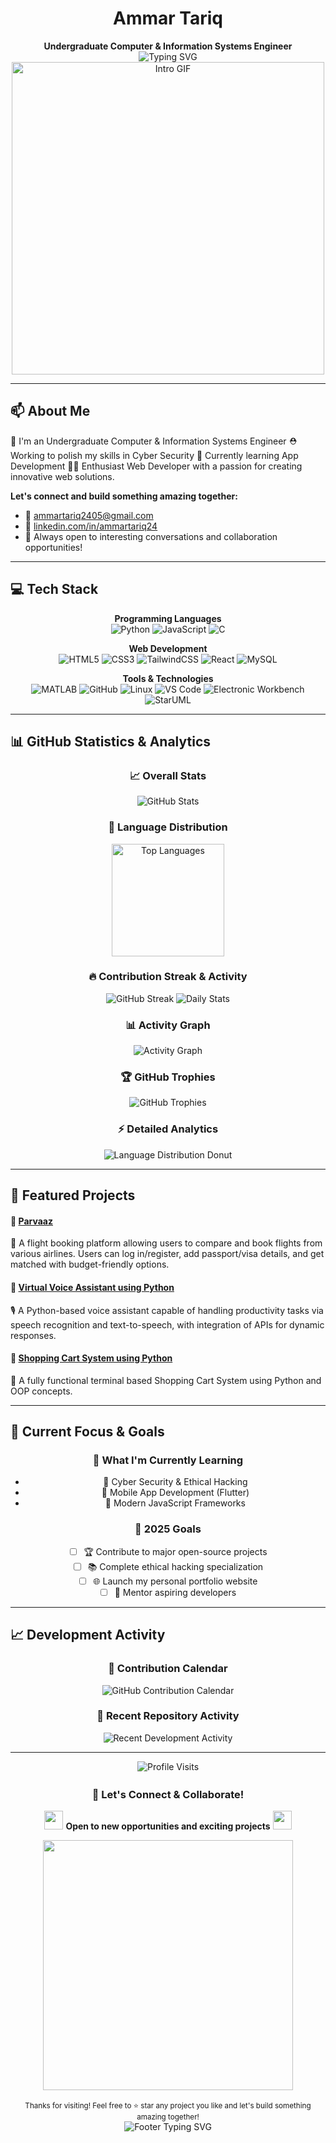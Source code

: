 <div align="center">
  <h1>Ammar Tariq</h1>
  <strong>Undergraduate Computer & Information Systems Engineer</strong>
</div>

<div align="center">
  <img src="https://readme-typing-svg.herokuapp.com?font=Fira+Code&size=30&duration=3000&pause=1000&color=00D9FF&center=true&vCenter=true&width=600&lines=Hi+there!;Want+to+know+about+me?;Enthusiast+Web+Developer;Building+the+Future+with+Code!" alt="Typing SVG" />
</div>

<div align="center">
  <img src="https://user-images.githubusercontent.com/74038190/225813708-98b745f2-7d22-48cf-9150-083f1b00d6c9.gif" width="500" alt="Intro GIF"/>
</div>

---

## 📫 About Me
  🫡 I'm an Undergraduate Computer & Information Systems Engineer
  ⛑️ Working to polish my skills in Cyber Security
  📱 Currently learning App Development
  🧑‍💻 Enthusiast Web Developer with a passion for creating innovative web solutions.

**Let's connect and build something amazing together:**
- 📧 [ammartariq2405@gmail.com](mailto:ammartariq2405@gmail.com)  
- 🔗 [linkedin.com/in/ammartariq24](https://www.linkedin.com/in/ammartariq24)
- 💬 Always open to interesting conversations and collaboration opportunities!

---

## 💻 Tech Stack

<div align="center">

**Programming Languages**  
![Python](https://img.shields.io/badge/-Python-3776AB?style=for-the-badge&logo=python&logoColor=white) ![JavaScript](https://img.shields.io/badge/-JavaScript-F7DF1E?style=for-the-badge&logo=javascript&logoColor=black) ![C](https://img.shields.io/badge/-C-00599C?style=for-the-badge&logo=c&logoColor=white)

**Web Development**  
![HTML5](https://img.shields.io/badge/-HTML5-E34F26?style=for-the-badge&logo=html5&logoColor=white) ![CSS3](https://img.shields.io/badge/-CSS3-1572B6?style=for-the-badge&logo=css3&logoColor=white) ![TailwindCSS](https://img.shields.io/badge/-TailwindCSS-38B2AC?style=for-the-badge&logo=tailwind-css&logoColor=white) ![React](https://img.shields.io/badge/-React-61DAFB?style=for-the-badge&logo=react&logoColor=black) ![MySQL](https://img.shields.io/badge/-MySQL-4479A1?style=for-the-badge&logo=mysql&logoColor=white)

**Tools & Technologies**  
![MATLAB](https://img.shields.io/badge/-MATLAB-0076A8?style=for-the-badge&logo=mathworks&logoColor=white) ![GitHub](https://img.shields.io/badge/-GitHub-181717?style=for-the-badge&logo=github&logoColor=white) ![Linux](https://img.shields.io/badge/-Linux-FCC624?style=for-the-badge&logo=linux&logoColor=black) ![VS Code](https://img.shields.io/badge/-VS_Code-007ACC?style=for-the-badge&logo=visual-studio-code&logoColor=white) ![Electronic Workbench](https://img.shields.io/badge/-Electronic_Workbench-grey?style=for-the-badge) ![StarUML](https://img.shields.io/badge/-StarUML-2D2D2D?style=for-the-badge)

</div>

---

## 📊 GitHub Statistics & Analytics

<div align="center">

### 📈 Overall Stats
<img src="https://github-readme-stats.vercel.app/api?username=iammartariq&show_icons=true&theme=radical&include_all_commits=true&count_private=true" alt="GitHub Stats"/>

### 🌟 Language Distribution
<img src="https://github-readme-stats.vercel.app/api/top-langs/?username=iammartariq&layout=compact&langs_count=8&theme=radical&hide_border=true" height="180" alt="Top Languages"/>

### 🔥 Contribution Streak & Activity

<!-- Enhanced Streak Card with Custom Styling -->
<img src="https://github-readme-streak-stats.herokuapp.com/?user=iammartariq&theme=radical&hide_border=true&stroke=00D9FF&ring=00D9FF&fire=FF6B6B&currStreakLabel=00D9FF" alt="GitHub Streak"/>

<!-- Daily Contribution Stats -->
<img src="https://github-readme-stats.vercel.app/api?username=iammartariq&theme=radical&show_icons=true&hide_border=true&count_private=true&include_all_commits=true&custom_title=📊+Daily+Contribution+Stats" alt="Daily Stats"/>

### 📊 Activity Graph
<img src="https://github-readme-activity-graph.vercel.app/graph?username=iammartariq&theme=radical&hide_border=true&bg_color=0D1117&color=00D9FF&line=FF6B6B&point=FFFFFF&area=true&area_color=00D9FF" alt="Activity Graph"/>

### 🏆 GitHub Trophies
<img src="https://github-profile-trophy.vercel.app/?username=iammartariq&theme=radical&no-frame=true&margin-w=15&margin-h=15&column=4&rank=SECRET,SSS,SS,S,AAA,AA,A,B,C" alt="GitHub Trophies"/>

### ⚡ Detailed Analytics

<!-- Commit Activity -->
<img src="https://github-readme-stats.vercel.app/api/top-langs/?username=iammartariq&layout=donut&theme=radical&hide_border=true&langs_count=6" alt="Language Distribution Donut"/>
</div>

---

## 🚀 Featured Projects

#### 🔹 [Parvaaz](https://github.com/iammartariq/Parvaaz)
🛫 A flight booking platform allowing users to compare and book flights from various airlines. Users can log in/register, add passport/visa details, and get matched with budget-friendly options.

#### 🔹 [Virtual Voice Assistant using Python](https://github.com/iammartariq/Virtual-Voice-Assistant)
🎙️ A Python-based voice assistant capable of handling productivity tasks via speech recognition and text-to-speech, with integration of APIs for dynamic responses.

#### 🔹 [Shopping Cart System using Python](https://github.com/iammartariq/Shopping-Mall-System)
🛒 A fully functional terminal based Shopping Cart System using Python and OOP concepts.

---

## 🎯 Current Focus & Goals

<div align="center">

### 🌱 What I'm Currently Learning
- 🔐 Cyber Security & Ethical Hacking
- 📱 Mobile App Development (Flutter)
- 🚀 Modern JavaScript Frameworks

### 📅 2025 Goals
- [ ] 🏆 Contribute to major open-source projects
- [ ] 📚 Complete ethical hacking specialization
- [ ] 🌐 Launch my personal portfolio website
- [ ] 🤝 Mentor aspiring developers

</div>

---

## 📈 Development Activity

<div align="center">

### 📅 Contribution Calendar
<img src="https://ghchart.rshah.org/00D9FF/iammartariq" alt="GitHub Contribution Calendar" />

### 🎯 Recent Repository Activity
<img src="https://github-readme-stats.vercel.app/api?username=iammartariq&theme=radical&show_icons=true&hide_border=true&count_private=true&include_all_commits=true&custom_title=Recent+Development+Activity" alt="Recent Development Activity"/>
</div>

---

<div align="center">
  <img src="https://komarev.com/ghpvc/?username=iammartariq&style=for-the-badge&color=brightgreen" alt="Profile Visits" />
  
  <!-- Animated Divider -->
  <img src="https://user-images.githubusercontent.com/74038190/212284100-561aa473-3905-4a80-b561-0d28506553ee.gif" width="900" height="3">

  ### 🤝 Let's Connect & Collaborate!

  <img src="https://user-images.githubusercontent.com/74038190/212284100-561aa473-3905-4a80-b561-0d28506553ee.gif" width="30"> **Open to new opportunities and exciting projects** <img src="https://user-images.githubusercontent.com/74038190/212284100-561aa473-3905-4a80-b561-0d28506553ee.gif" width="30">

  <!-- Animated Footer -->
  <div>
    <img src="https://user-images.githubusercontent.com/74038190/212284158-e840e285-664b-44d7-b79b-e264b5e54825.gif" width="400">
  </div>

  <br/>
  <small>Thanks for visiting! Feel free to ⭐ star any project you like and let's build something amazing together!</small>
  
  <!-- Animated Thank You -->
  <div>
    <img src="https://readme-typing-svg.herokuapp.com?font=Fira+Code&size=20&duration=2000&pause=1000&color=00D9FF&center=true&vCenter=true&width=435&lines=Thanks+for+stopping+by!;Let's+code+the+future+together!;Happy+coding!+%F0%9F%9A%80" alt="Footer Typing SVG" />
  </div>
</div>
